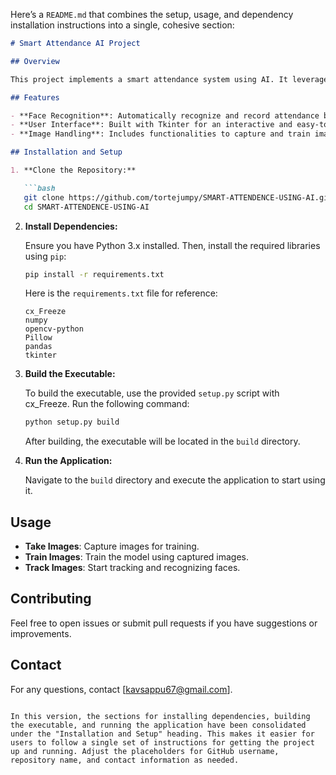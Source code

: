 Here’s a `README.md` that combines the setup, usage, and dependency installation instructions into a single, cohesive section:

```markdown
# Smart Attendance AI Project

## Overview

This project implements a smart attendance system using AI. It leverages computer vision and machine learning techniques to automate attendance tracking. The application uses Python, OpenCV, Tkinter, and various other libraries to provide a user-friendly interface and accurate attendance recording.

## Features

- **Face Recognition**: Automatically recognize and record attendance based on facial features.
- **User Interface**: Built with Tkinter for an interactive and easy-to-use interface.
- **Image Handling**: Includes functionalities to capture and train images for recognition.

## Installation and Setup

1. **Clone the Repository:**

   ```bash
   git clone https://github.com/tortejumpy/SMART-ATTENDENCE-USING-AI.git
   cd SMART-ATTENDENCE-USING-AI
   ```

2. **Install Dependencies:**

   Ensure you have Python 3.x installed. Then, install the required libraries using `pip`:

   ```bash
   pip install -r requirements.txt
   ```

   Here is the `requirements.txt` file for reference:

   ```plaintext
   cx_Freeze
   numpy
   opencv-python
   Pillow
   pandas
   tkinter
   ```

3. **Build the Executable:**

   To build the executable, use the provided `setup.py` script with cx_Freeze. Run the following command:

   ```bash
   python setup.py build
   ```

   After building, the executable will be located in the `build` directory.

4. **Run the Application:**

   Navigate to the `build` directory and execute the application to start using it.

## Usage

- **Take Images**: Capture images for training.
- **Train Images**: Train the model using captured images.
- **Track Images**: Start tracking and recognizing faces.

## Contributing

Feel free to open issues or submit pull requests if you have suggestions or improvements.



## Contact

For any questions, contact [kavsappu67@gmail.com].
```

In this version, the sections for installing dependencies, building the executable, and running the application have been consolidated under the "Installation and Setup" heading. This makes it easier for users to follow a single set of instructions for getting the project up and running. Adjust the placeholders for GitHub username, repository name, and contact information as needed.
